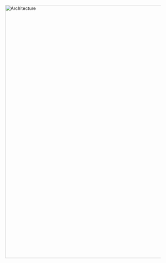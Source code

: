 <img width="2171" height="819" alt="Architecture" src="https://github.com/user-attachments/assets/b21bb544-111a-4a1a-abf7-32cd5ffabb07" />
